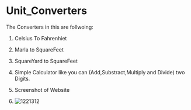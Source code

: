 # Unit_Converters
The Converters in this are follwoing:
1. Celsius To Fahrenhiet
2. Marla to SquareFeet
3. SquareYard to SquareFeet
4. Simple Calculator like you can (Add,Substract,Multiply and Divide) two Digits.
5. Screenshot of Website

7. ![1221312](https://github.com/abdulhaseeb9/Unit_Converters/assets/144532395/773773bb-7fad-4706-96b8-b9de18c313bd)
